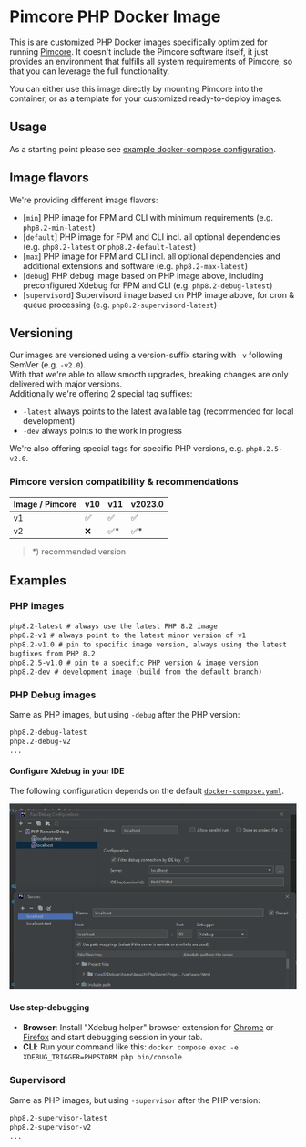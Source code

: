 # Pimcore PHP Docker Image

This is are customized PHP Docker images specifically optimized for running [Pimcore](https://github.com/pimcore/pimcore).
It doesn't include the Pimcore software itself, it just provides an environment that fulfills all system requirements
of Pimcore, so that you can leverage the full functionality.

You can either use this image directly by mounting Pimcore into the container, or as a template for your customized 
ready-to-deploy images.   

## Usage  
As a starting point please see [example docker-compose configuration](https://github.com/pimcore/skeleton/blob/HEAD/docker-compose.yaml).

## Image flavors
We're providing different image flavors: 
- [`min`] PHP image for FPM and CLI with minimum requirements (e.g. `php8.2-min-latest`)
- [`default`] PHP image for FPM and CLI incl. all optional dependencies (e.g. `php8.2-latest` or `php8.2-default-latest`)
- [`max`] PHP image for FPM and CLI incl. all optional dependencies and additional extensions and software (e.g. `php8.2-max-latest`)
- [`debug`] PHP debug image based on PHP image above, including preconfigured Xdebug for FPM and CLI (e.g.  `php8.2-debug-latest`)
- [`supervisord`] Supervisord image based on PHP image above, for cron & queue processing  (e.g. `php8.2-supervisord-latest`)

## Versioning
Our images are versioned using a version-suffix staring with `-v` following SemVer (e.g. `-v2.0`).   
With that we're able to allow smooth upgrades, breaking changes are only delivered with major versions.  
Additionally we're offering 2 special tag suffixes: 
- `-latest` always points to the latest available tag (recommended for local development)
- `-dev` always points to the work in progress

We're also offering special tags for specific PHP versions, e.g. `php8.2.5-v2.0`. 

### Pimcore version compatibility & recommendations
| Image / Pimcore | v10 | v11 | v2023.0 |
|-----------------|-----|-----|---------|
| v1              | ✅   | ✅   | ✅       |
| v2              | ❌   | ✅*  | ✅*      |

> *) recommended version

## Examples 

### PHP images
```text
php8.2-latest # always use the latest PHP 8.2 image
php8.2-v1 # always point to the latest minor version of v1
php8.2-v1.0 # pin to specific image version, always using the latest bugfixes from PHP 8.2
php8.2.5-v1.0 # pin to a specific PHP version & image version 
php8.2-dev # development image (build from the default branch) 
```

### PHP Debug images
Same as PHP images, but using `-debug` after the PHP version:
```text
php8.2-debug-latest
php8.2-debug-v2
...
```

#### Configure Xdebug in your IDE

The following configuration depends on the default [`docker-compose.yaml`](https://github.com/pimcore/skeleton/blob/11.x/docker-compose.yaml). 

![How to configure Xdebug with Pimcore Docker image](./doc/xdebug.png)

#### Use step-debugging

- **Browser**: Install "Xdebug helper" browser extension for [Chrome](https://chrome.google.com/webstore/detail/xdebug-helper/eadndfjplgieldjbigjakmdgkmoaaaoc) or [Firefox](https://addons.mozilla.org/en-GB/firefox/addon/xdebug-helper-for-firefox/) and start debugging session in your tab. 
- **CLI**: Run your command like this: `docker compose exec -e XDEBUG_TRIGGER=PHPSTORM php bin/console`

### Supervisord
Same as PHP images, but using `-supervisor` after the PHP version:
```text
php8.2-supervisor-latest
php8.2-supervisor-v2
...
```